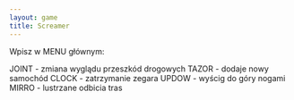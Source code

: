 ```yaml
---
layout: game
title: Screamer
---
```


Wpisz w MENU głównym:

JOINT 	- zmiana wyglądu przeszkód drogowych
TAZOR 	- dodaje nowy samochód
CLOCK 	- zatrzymanie zegara
UPDOW 	- wyścig do góry nogami
MIRRO 	- lustrzane odbicia tras
